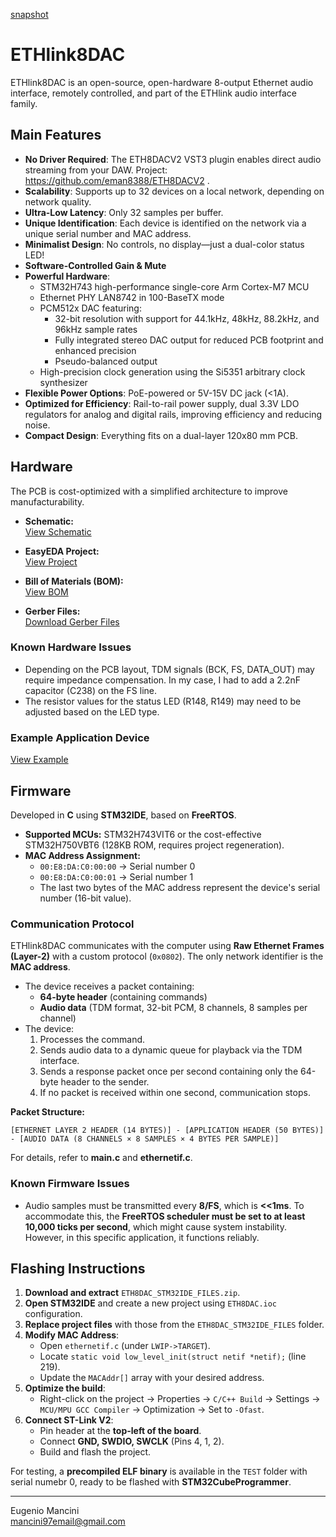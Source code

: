 [snapshot](https://github.com/emna8388/ETHlink8DAC/blob/main/snapshot_PCB/3D_ETHlink8xDAC_PCB.png)

# ETHlink8DAC

ETHlink8DAC is an open-source, open-hardware 8-output Ethernet audio interface, remotely controlled, and part of the ETHlink audio interface family.

## Main Features

- **No Driver Required**: The ETH8DACV2 VST3 plugin enables direct audio streaming from your DAW. Project: https://github.com/eman8388/ETH8DACV2 .
- **Scalability**: Supports up to 32 devices on a local network, depending on network quality.
- **Ultra-Low Latency**: Only 32 samples per buffer.
- **Unique Identification**: Each device is identified on the network via a unique serial number and MAC address.
- **Minimalist Design**: No controls, no display—just a dual-color status LED!
- **Software-Controlled Gain & Mute**
- **Powerful Hardware**:
  - STM32H743 high-performance single-core Arm Cortex-M7 MCU
  - Ethernet PHY LAN8742 in 100-BaseTX mode
  - PCM512x DAC featuring:
    - 32-bit resolution with support for 44.1kHz, 48kHz, 88.2kHz, and 96kHz sample rates
    - Fully integrated stereo DAC output for reduced PCB footprint and enhanced precision
    - Pseudo-balanced output
  - High-precision clock generation using the Si5351 arbitrary clock synthesizer
- **Flexible Power Options**: PoE-powered or 5V-15V DC jack (<1A).
- **Optimized for Efficiency**: Rail-to-rail power supply, dual 3.3V LDO regulators for analog and digital rails, improving efficiency and reducing noise.
- **Compact Design**: Everything fits on a dual-layer 120x80 mm PCB.

## Hardware

The PCB is cost-optimized with a simplified architecture to improve manufacturability.

- **Schematic:**\
  [View Schematic](https://github.com/emna8388/ETHlink8DAC/tree/main/PCB_schematic)

- **EasyEDA Project:**\
  [View Project](https://github.com/emna8388/ETHlink8DAC/tree/main/PCB_EasyEDAPro_PROJECT)

- **Bill of Materials (BOM):**\
  [View BOM](https://github.com/emna8388/ETHlink8DAC/tree/main/PCB_BOM)

- **Gerber Files:**\
  [Download Gerber Files](https://github.com/emna8388/ETHlink8DAC/tree/main/PCB_fabrication_file%20)

### Known Hardware Issues

- Depending on the PCB layout, TDM signals (BCK, FS, DATA\_OUT) may require impedance compensation. In my case, I had to add a 2.2nF capacitor (C238) on the FS line.
- The resistor values for the status LED (R148, R149) may need to be adjusted based on the LED type.

### Example Application Device

[View Example](https://github.com/emna8388/ETHlink8DAC/tree/main/snapshot_device_example)

## Firmware

Developed in **C** using **STM32IDE**, based on **FreeRTOS**.

- **Supported MCUs:** STM32H743VIT6 or the cost-effective STM32H750VBT6 (128KB ROM, requires project regeneration).
- **MAC Address Assignment:**
  - `00:E8:DA:C0:00:00` → Serial number 0
  - `00:E8:DA:C0:00:01` → Serial number 1
  - The last two bytes of the MAC address represent the device's serial number (16-bit value).

### Communication Protocol

ETHlink8DAC communicates with the computer using **Raw Ethernet Frames (Layer-2)** with a custom protocol (`0x0802`). The only network identifier is the **MAC address**.

- The device receives a packet containing:
  - **64-byte header** (containing commands)
  - **Audio data** (TDM format, 32-bit PCM, 8 channels, 8 samples per channel)
- The device:
  1. Processes the command.
  2. Sends audio data to a dynamic queue for playback via the TDM interface.
  3. Sends a response packet once per second containing only the 64-byte header to the sender.
  4. If no packet is received within one second, communication stops.

**Packet Structure:**

```
[ETHERNET LAYER 2 HEADER (14 BYTES)] - [APPLICATION HEADER (50 BYTES)] - [AUDIO DATA (8 CHANNELS × 8 SAMPLES × 4 BYTES PER SAMPLE)]
```


For details, refer to **main.c** and **ethernetif.c**.

### Known Firmware Issues

- Audio samples must be transmitted every **8/FS**, which is **<<1ms**. To accommodate this, the **FreeRTOS scheduler must be set to at least 10,000 ticks per second**, which might cause system instability. However, in this specific application, it functions reliably.

## Flashing Instructions

1. **Download and extract** `ETH8DAC_STM32IDE_FILES.zip`.
2. **Open STM32IDE** and create a new project using `ETH8DAC.ioc` configuration.
3. **Replace project files** with those from the `ETH8DAC_STM32IDE_FILES` folder.
4. **Modify MAC Address**:
   - Open `ethernetif.c` (under `LWIP->TARGET`).
   - Locate `static void low_level_init(struct netif *netif);` (line 219).
   - Update the `MACAddr[]` array with your desired address.
5. **Optimize the build**:
   - Right-click on the project → Properties → `C/C++ Build` → Settings → `MCU/MPU GCC Compiler` → Optimization → Set to `-Ofast`.
6. **Connect ST-Link V2**:
   - Pin header at the **top-left of the board**.
   - Connect **GND, SWDIO, SWCLK** (Pins 4, 1, 2).
   - Build and flash the project.

For testing, a **precompiled ELF binary** is available in the `TEST` folder with serial numebr 0, ready to be flashed with **STM32CubeProgrammer**.

---

Eugenio Mancini\
 [mancini97email@gmail.com](mailto\:mancini97email@gmail.com)


